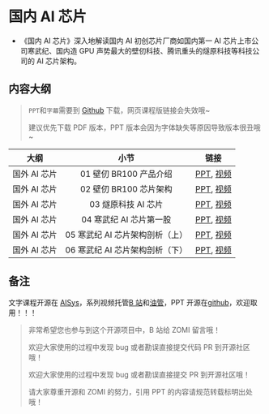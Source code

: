 # 国内 AI 芯片

- 《国内 AI 芯片》深入地解读国内 AI 初创芯片厂商如国内第一 AI 芯片上市公司寒武纪、国内造 GPU 声势最大的壁仞科技、腾讯重头的燧原科技等科技公司的 AI 芯片架构。

## 内容大纲

> `PPT`和`字幕`需要到 [Github](https://github.com/chenzomi12/AISystem) 下载，网页课程版链接会失效哦~
>
> 建议优先下载 PDF 版本，PPT 版本会因为字体缺失等原因导致版本很丑哦~

| 大纲 | 小节 | 链接|
|:--:|:--:|:--:|
| 国外 AI 芯片 | 01 壁仞 BR100 产品介绍 | [PPT](./01.BR100_System.pdf), [视频](https://www.bilibili.com/video/BV1QW4y1S75Y)|
| 国外 AI 芯片 | 02 壁仞 BR100 芯片架构 | [PPT](./02.BR100_Detail.pdf), [视频](https://www.bilibili.com/video/BV1G14y1275T)|
| 国外 AI 芯片 | 03 燧原科技 AI 芯片 | [PPT](./03.SUIYUAN_DTU.pdf), [视频](https://www.bilibili.com/video/BV15W4y1Z7Hj)|
| 国外 AI 芯片 | 04 寒武纪 AI 芯片第一股 | [PPT](./04.cambricon_Product.pdf), [视频](https://www.bilibili.com/video/BV1Y8411m7Cd)|
| 国外 AI 芯片 | 05 寒武纪 AI 芯片架构剖析（上） | [PPT](./05.cambricon_Arch.pdf), [视频](https://www.bilibili.com/video/BV1op4y157Qf)|
| 国外 AI 芯片 | 06 寒武纪 AI 芯片架构剖析（下） | [PPT](./06.cambricon_Arch.pdf), [视频](https://www.bilibili.com/video/BV1TV411j7Yx)|

## 备注

文字课程开源在 [AISys](https://chenzomi12.github.io/)，系列视频托管[B 站](https://space.bilibili.com/517221395)和[油管](https://www.youtube.com/@ZOMI666/videos)，PPT 开源在[github](https://github.com/chenzomi12/AISystem)，欢迎取用！！！

> 非常希望您也参与到这个开源项目中，B 站给 ZOMI 留言哦！
> 
> 欢迎大家使用的过程中发现 bug 或者勘误直接提交代码 PR 到开源社区哦！
>
> 欢迎大家使用的过程中发现 bug 或者勘误直接提交 PR 到开源社区哦！
>
> 请大家尊重开源和 ZOMI 的努力，引用 PPT 的内容请规范转载标明出处哦！